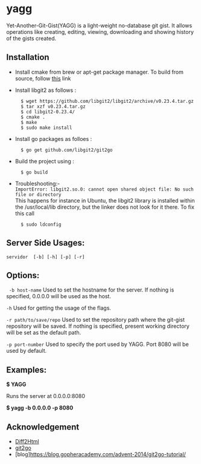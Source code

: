 # yagg

Yet-Another-Git-Gist(YAGG) is a light-weight no-database git gist. It allows operations like creating, editing, viewing, downloading and showing history of the gists created.

## Installation


- Install cmake from brew or apt-get package manager. To build from source, follow [this](https://cmake.org/install/) link

- Install libgit2 as follows :
    ```
      $ wget https://github.com/libgit2/libgit2/archive/v0.23.4.tar.gz
      $ tar xzf v0.23.4.tar.gz
      $ cd libgit2-0.23.4/
      $ cmake .
      $ make
      $ sudo make install
    ```

- Install go packages as folloes :
    ```
      $ go get github.com/libgit2/git2go
    ```

- Build the project using :
    ```
      $ go build
    ```


- Troubleshooting:-  
    ```ImportError: libgit2.so.0: cannot open shared object file: No such file or directory```  
         This happens for instance in Ubuntu, the libgit2 library is installed within the /usr/local/lib directory, but the linker does not look for it there.
         To fix this call
    ```
      $ sudo ldconfig
    ```

## Server Side Usages:

```
servidor  [-b] [-h] [-p] [-r]
```

## Options:


``` -b host-name```
    Used to set the hostname for the server. If nothing is specified, 0.0.0.0 will be used as the host.

``` -h ```
    Used for getting the usage of the flags.

``` -r path/to/save/repo ```
     Used to set the repository path where the git-gist repository will be saved. If nothing is specified, present working directory will be set as the default path.

``` -p port-number ```
     Used to specify the port used by YAGG. Port 8080 will be used by default.

## Examples:

**$ YAGG**

Runs the server at 0.0.0.0:8080

**$ yagg -b 0.0.0.0 -p 8080**


## Acknowledgement
- [Diff2Html](https://github.com/rtfpessoa/diff2html)
- [git2go](https://godoc.org/github.com/libgit2/git2go)
- [blog]https://blog.gopheracademy.com/advent-2014/git2go-tutorial/
